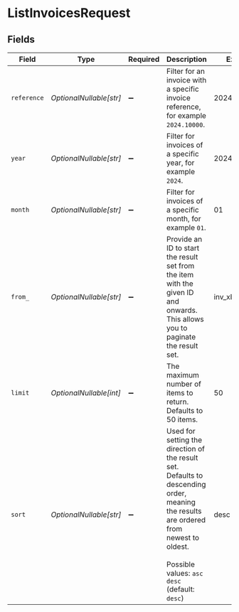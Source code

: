 # ListInvoicesRequest


## Fields

| Field                                                                                                                                                                                   | Type                                                                                                                                                                                    | Required                                                                                                                                                                                | Description                                                                                                                                                                             | Example                                                                                                                                                                                 |
| --------------------------------------------------------------------------------------------------------------------------------------------------------------------------------------- | --------------------------------------------------------------------------------------------------------------------------------------------------------------------------------------- | --------------------------------------------------------------------------------------------------------------------------------------------------------------------------------------- | --------------------------------------------------------------------------------------------------------------------------------------------------------------------------------------- | --------------------------------------------------------------------------------------------------------------------------------------------------------------------------------------- |
| `reference`                                                                                                                                                                             | *OptionalNullable[str]*                                                                                                                                                                 | :heavy_minus_sign:                                                                                                                                                                      | Filter for an invoice with a specific invoice reference, for example `2024.10000`.                                                                                                      | 2024.10000                                                                                                                                                                              |
| `year`                                                                                                                                                                                  | *OptionalNullable[str]*                                                                                                                                                                 | :heavy_minus_sign:                                                                                                                                                                      | Filter for invoices of a specific year, for example `2024`.                                                                                                                             | 2024                                                                                                                                                                                    |
| `month`                                                                                                                                                                                 | *OptionalNullable[str]*                                                                                                                                                                 | :heavy_minus_sign:                                                                                                                                                                      | Filter for invoices of a specific month, for example `01`.                                                                                                                              | 01                                                                                                                                                                                      |
| `from_`                                                                                                                                                                                 | *OptionalNullable[str]*                                                                                                                                                                 | :heavy_minus_sign:                                                                                                                                                                      | Provide an ID to start the result set from the item with the given ID and onwards. This allows you to paginate the result set.                                                          | inv_xBEbP9rvAq                                                                                                                                                                          |
| `limit`                                                                                                                                                                                 | *OptionalNullable[int]*                                                                                                                                                                 | :heavy_minus_sign:                                                                                                                                                                      | The maximum number of items to return. Defaults to 50 items.                                                                                                                            | 50                                                                                                                                                                                      |
| `sort`                                                                                                                                                                                  | *OptionalNullable[str]*                                                                                                                                                                 | :heavy_minus_sign:                                                                                                                                                                      | Used for setting the direction of the result set. Defaults to descending order, meaning the results are ordered from newest to oldest.<br/><br/>Possible values: `asc` `desc` (default: `desc`) | desc                                                                                                                                                                                    |